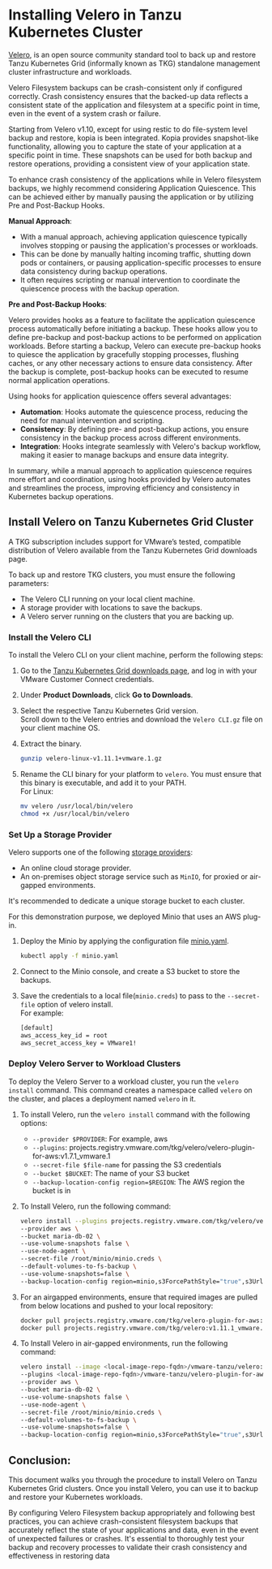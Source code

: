 # Installing Velero in Tanzu Kubernetes Cluster

 [Velero](https://velero.io/docs), is an open source community standard tool to back up and restore Tanzu Kubernetes Grid (informally known as TKG) standalone management cluster infrastructure and workloads.

 Velero Filesystem backups can be crash-consistent only if configured correctly. Crash consistency ensures that the backed-up data reflects a consistent state of the application and filesystem at a specific point in time, even in the event of a system crash or failure.

Starting from Velero v1.10, except for using restic to do file-system level backup and restore, kopia is been integrated. Kopia provides snapshot-like functionality, allowing you to capture the state of your application at a specific point in time. These snapshots can be used for both backup and restore operations, providing a consistent view of your application state.

To enhance crash consistency of the applications while in Velero filesystem backups, we highly recommend considering Application Quiescence. This can be achieved either by manually pausing the application or by utilizing Pre and Post-Backup Hooks.

**Manual Approach**:

- With a manual approach, achieving application quiescence typically involves stopping or pausing the application's processes or workloads.
- This can be done by manually halting incoming traffic, shutting down pods or containers, or pausing application-specific processes to ensure data consistency during backup operations.
- It often requires scripting or manual intervention to coordinate the quiescence process with the backup operation.

**Pre and Post-Backup Hooks**:

Velero provides hooks as a feature to facilitate the application quiescence process automatically before initiating a backup. These hooks allow you to define pre-backup and post-backup actions to be performed on application workloads. Before starting a backup, Velero can execute pre-backup hooks to quiesce the application by gracefully stopping processes, flushing caches, or any other necessary actions to ensure data consistency. After the backup is complete, post-backup hooks can be executed to resume normal application operations.

Using hooks for application quiescence offers several advantages:

- **Automation**: Hooks automate the quiescence process, reducing the need for manual intervention and scripting.
- **Consistency**: By defining pre- and post-backup actions, you ensure consistency in the backup process across different environments.
- **Integration**: Hooks integrate seamlessly with Velero's backup workflow, making it easier to manage backups and ensure data integrity.

In summary, while a manual approach to application quiescence requires more effort and coordination, using hooks provided by Velero automates and streamlines the process, improving efficiency and consistency in Kubernetes backup operations.


## Install Velero on Tanzu Kubernetes Grid Cluster


 A TKG subscription includes support for VMware’s tested, compatible distribution of Velero available from the Tanzu Kubernetes Grid downloads page.

To back up and restore TKG clusters, you must ensure the following parameters:

- The Velero CLI running on your local client machine.
- A storage provider with locations to save the backups.
- A Velero server running on the clusters that you are backing up.



### Install the Velero CLI

To install the Velero CLI on your client machine, perform the following steps:

1. Go to the [Tanzu Kubernetes Grid downloads page](https://customerconnect.vmware.com/en/web/vmware/downloads/info/slug/infrastructure_operations_management/vmware_tanzu_kubernetes_grid/2_x), and log in with your VMware Customer Connect credentials.
1. Under **Product Downloads**, click **Go to Downloads**.
3. Select the respective Tanzu Kubernetes Grid version. 
</br>Scroll down to the Velero entries and download the `Velero CLI.gz` file on your client machine OS. 
1. Extract the binary.

    ```bash
    gunzip velero-linux-v1.11.1+vmware.1.gz
    ```
1. Rename the CLI binary for your platform to `velero`. You must ensure that this binary is executable, and add it to your PATH. <br>
For Linux:

    ```bash
    mv velero /usr/local/bin/velero
    chmod +x /usr/local/bin/velero
    ```

### Set Up a Storage Provider
Velero supports one of the following [storage providers](https://velero.io/docs/main/supported-providers):

- An online cloud storage provider.
- An on-premises object storage service such as `MinIO`, for proxied or air-gapped environments.

It's recommended to dedicate a unique storage bucket to each cluster. 

For this demonstration purpose, we deployed Minio that uses an AWS plug-in.
1.  Deploy the Minio by applying the configuration file [minio.yaml](./resources/velero-with-restic/minio.yml).

    ```bash
    kubectl apply -f minio.yaml
    ```
1. Connect to the Minio console, and create a S3 bucket to store the backups. 
1. Save the credentials to a local file(`minio.creds`) to pass to the `--secret-file` option of velero install. </br>For example:

    ```bash
    [default]
    aws_access_key_id = root
    aws_secret_access_key = VMware1!
    ```

### Deploy Velero Server to Workload Clusters

To deploy the Velero Server to a workload cluster, you run the `velero install` command. This command creates a namespace called `velero` on the cluster, and places a deployment named `velero` in it.

1. To install Velero, run the `velero install` command with the following options:

    - `--provider $PROVIDER`: For example, aws
    - `--plugins`: projects.registry.vmware.com/tkg/velero/velero-plugin-for-aws:v1.7.1_vmware.1
    - `--secret-file $file-name`  for passing the S3 credentials
    - `--bucket $BUCKET`: The name of your S3 bucket
    - `--backup-location-config region=$REGION`: The AWS region the bucket is in
 

1. To Install Velero, run the following command:

    ```bash
    velero install --plugins projects.registry.vmware.com/tkg/velero/velero-plugin-for-aws:v1.7.1_vmware.1 \
    --provider aws \
    --bucket maria-db-02 \
    --use-volume-snapshots false \
    --use-node-agent \
    --secret-file /root/minio/minio.creds \
    --default-volumes-to-fs-backup \
    --use-volume-snapshots=false \
    --backup-location-config region=minio,s3ForcePathStyle="true",s3Url=http://172.30.40.47:9000
    ```

3. For an airgapped environments, ensure that required images are pulled from below locations and pushed to your local repository:

    ```bash
    docker pull projects.registry.vmware.com/tkg/velero-plugin-for-aws:v1.7.1_vmware.1
    docker pull projects.registry.vmware.com/tkg/velero:v1.11.1_vmware.1
    ```

4. To Install Velero in air-gapped environments, run the following command:


    ```bash
    velero install --image <local-image-repo-fqdn>/vmware-tanzu/velero:v1.11.1_vmware.1 \
    --plugins <local-image-repo-fqdn>/vmware-tanzu/velero-plugin-for-aws:v1.7.1_vmware.1 \
    --provider aws \
    --bucket maria-db-02 \
    --use-volume-snapshots false \
    --use-node-agent \
    --secret-file /root/minio/minio.creds \
    --default-volumes-to-fs-backup \
    --use-volume-snapshots=false \
    --backup-location-config region=minio,s3ForcePathStyle="true",s3Url=http://172.30.40.47:9000
    ```


## Conclusion:

This document walks you through the procedure to install Velero on Tanzu Kubernetes Grid clusters. Once you install Velero, you can use it to backup and restore your Kubernetes workloads.

By configuring Velero Filesystem backup appropriately and following best practices, you can achieve crash-consistent filesystem backups that accurately reflect the state of your applications and data, even in the event of unexpected failures or crashes. It's essential to thoroughly test your backup and recovery processes to validate their crash consistency and effectiveness in restoring data
